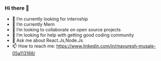 ### Hi there 👋

- 🔭 I’m currently looking for internship
- 🌱 I’m currently Mern 
- 👯 I’m looking to collaborate on open source projects
- 🤔 I’m looking for help with getting good coding community
- 💬 Ask me about React.Js,Node.Js
- 📫 How to reach me: https://www.linkedin.com/in/mayuresh-musale-05a113188/


